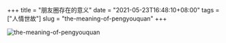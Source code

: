 +++
title = "朋友圈存在的意义"
date = "2021-05-23T16:48:10+08:00"
tags = ["人情世故"]
slug = "the-meaning-of-pengyouquan"
+++

![the-meaning-of-pengyouquan](https://cdn.jsdelivr.net/gh/tianheg/static@main/img/pengyouquan.jpeg)
